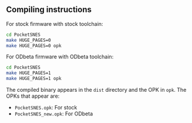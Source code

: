## Compiling instructions

For stock firmware with stock toolchain:

```bash
cd PocketSNES
make HUGE_PAGES=0
make HUGE_PAGES=0 opk
```

For ODbeta firmware with ODbeta toolchain:

```bash
cd PocketSNES
make HUGE_PAGES=1
make HUGE_PAGES=1 opk
```

The compiled binary appears in the `dist` directory and the OPK in `opk`. The OPKs that appear are:

* `PocketSNES.opk`: For stock
* `PocketSNES_new.opk`: For ODbeta
